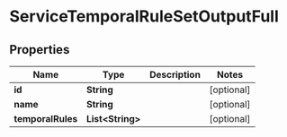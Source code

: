 

# ServiceTemporalRuleSetOutputFull


## Properties

| Name | Type | Description | Notes |
|------------ | ------------- | ------------- | -------------|
|**id** | **String** |  |  [optional] |
|**name** | **String** |  |  [optional] |
|**temporalRules** | **List&lt;String&gt;** |  |  [optional] |



